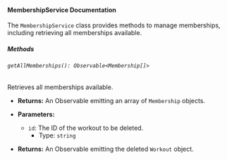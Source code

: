 #### MembershipService Documentation

The `MembershipService` class provides methods to manage memberships, including retrieving all memberships available.

##### Methods

###### `getAllMemberships(): Observable<Membership[]>`

Retrieves all memberships available.

- **Returns:** An Observable emitting an array of `Membership` objects.


- **Parameters:**
  - `id`: The ID of the workout to be deleted.
    - Type: `string`

- **Returns:** An Observable emitting the deleted `Workout` object.
